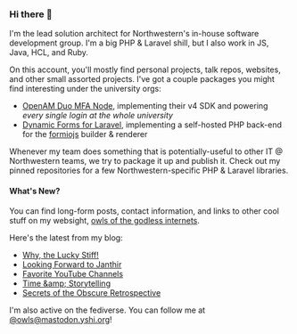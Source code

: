 ### Hi there 👋
I'm the lead solution architect for Northwestern's in-house software development group. I'm a big PHP & Laravel shill, but I also work in JS, Java, HCL, and Ruby.

On this account, you'll mostly find personal projects, talk repos, websites, and other small assorted projects. I've got a couple packages you might find interesting under the university orgs:

- [OpenAM Duo MFA Node](https://github.com/NUIT-ISO/duo-universal-prompt-auth-node), implementing their v4 SDK and powering *every single login at the whole university*
- [Dynamic Forms for Laravel](https://github.com/NIT-Administrative-Systems/dynamic-forms), implementing a self-hosted PHP back-end for the [formiojs](https://github.com/formio/formio.js/) builder & renderer

Whenever my team does something that is potentially-useful to other IT @ Northwestern teams, we try to package it up and publish it. Check out my pinned repositories for a few Northwestern-specific PHP & Laravel libraries.

#### What's New?
You can find long-form posts, contact information, and links to other cool stuff on my websight, [owls of the godless internets](https://godless-internets.org).

Here's the latest from my blog:

<!-- BLOG-POST-LIST:START -->
- [Why, the Lucky Stiff!](https://godless-internets.org/2024/08/19/why-the-lucky-stiff)
- [Looking Forward to Janthir](https://godless-internets.org/2024/08/18/looking-forward-to-janthir)
- [Favorite YouTube Channels](https://godless-internets.org/2024/08/17/favorite-youtube-channels)
- [Time &amp;amp; Storytelling](https://godless-internets.org/2024/08/16/time-storytelling)
- [Secrets of the Obscure Retrospective](https://godless-internets.org/2024/08/15/secrets-of-the-obscure-retrospective)
<!-- BLOG-POST-LIST:END -->

I'm also active on the fediverse. You can follow me at [@owls@mastodon.yshi.org](https://mastodon.yshi.org/@owls)!
